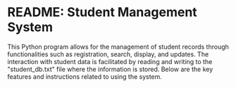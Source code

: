 #  README: Student Management System
This Python program allows for the management of student records through functionalities 
such as registration, search, display, and updates. 
The interaction with student data is facilitated by reading and writing to the "student_db.txt" file where the information is stored.
Below are the key features and instructions related to using the system.
